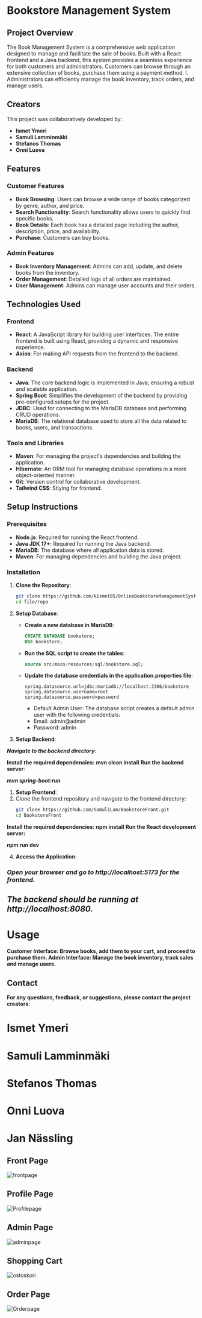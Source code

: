 # Bookstore Management System

## **Project Overview**

The Book Management System is a comprehensive web application designed to manage and facilitate the sale of books. Built with a React frontend and a Java backend, this system provides a seamless experience for both customers and administrators. Customers can browse through an extensive collection of books, purchase them using a payment method. l. Administrators can efficiently manage the book inventory, track orders, and manage users.


## **Creators**

This project was collaboratively developed by:
- **Ismet Ymeri**
- **Samuli Lamminmäki**
- **Stefanos Thomas**
- **Onni Luova**

## **Features**

### **Customer Features**
- **Book Browsing**: Users can browse a wide range of books categorized by genre, author, and price.
- **Search Functionality**: Search functionality allows users to quickly find specific books.
- **Book Details**: Each book has a detailed page including the author, description, price, and availability.
- **Purchase**: Customers can buy books.

### **Admin Features**
- **Book Inventory Management**: Admins can add, update, and delete books from the inventory.
- **Order Management**: Detailed logs of all orders are maintained.
- **User Management**: Admins can manage user accounts and their orders.


## **Technologies Used**

### **Frontend**
- **React**: A JavaScript library for building user interfaces. The entire frontend is built using React, providing a dynamic and responsive experience.
- **Axios**: For making API requests from the frontend to the backend.

### **Backend**
- **Java**: The core backend logic is implemented in Java, ensuring a robust and scalable application.
- **Spring Boot**: Simplifies the development of the backend by providing pre-configured setups for the project.
- **JDBC**: Used for connecting to the MariaDB database and performing CRUD operations.
- **MariaDB**: The relational database used to store all the data related to books, users, and transactions.

### **Tools and Libraries**
- **Maven**: For managing the project's dependencies and building the application.
- **Hibernate**: An ORM tool for managing database operations in a more object-oriented manner.
- **Git**: Version control for collaborative development.
- **Tailwind CSS**: Stlying for frontend.


## **Setup Instructions**

### **Prerequisites**
- **Node.js**: Required for running the React frontend.
- **Java JDK 17+**: Required for running the Java backend.
- **MariaDB**: The database where all application data is stored.
- **Maven**: For managing dependencies and building the Java project.

### **Installation**

1. **Clone the Repository**:
   ```bash
   git clone https://github.com/kismet85/OnlineBookstoreManagementSystem.git
   cd file/repo
2. **Setup Database**:
   - **Create a new database in MariaDB**:
     ```sql
     CREATE DATABASE bookstore;
     USE bookstore;
     ```
   - **Run the SQL script to create the tables**:
     ```sql
     source src/main/resources/sql/bookstore.sql;
     ```
   - **Update the database credentials in the application.properties file**:
     ```properties
     spring.datasource.url=jdbc:mariadb://localhost:3306/bookstore
     spring.datasource.username=root
     spring.datasource.password=password
     
     ```
     - Default Admin User: The database script creates a default admin user with the following credentials:
     - Email: admin@admin
     - Password: admin

3. **Setup Backend**:

***Navigate to the backend directory***:

**Install the required dependencies:**
**mvn clean install**
**Run the backend server**:

***mvn spring-boot:run***

1. **Setup Frontend**:
2. Clone the frontend repository and navigate to the frontend directory:
    ```bash
    git clone https://github.com/SamuliLam/BookstoreFront.git
    cd BookstoreFront
    ```
    
**Install the required dependencies:**
**npm install**
**Run the React development server:**

**npm run dev**

4. **Access the Application**:

### ***Open your browser and go to http://localhost:5173 for the frontend.***
## ***The backend should be running at http://localhost:8080.***
# Usage
**Customer Interface: Browse books, add them to your cart, and proceed to purchase them.
Admin Interface: Manage the book inventory, track sales and manage users.**


## Contact
**For any questions, feedback, or suggestions, please contact the project creators:**

# Ismet Ymeri
# Samuli Lamminmäki
# Stefanos Thomas
# Onni Luova
# Jan Nässling


## Front Page
![frontpage](https://github.com/user-attachments/assets/9ac73438-9a52-42bb-9d9e-b40f1374aac4)

## Profile Page
![Profilepage](https://github.com/user-attachments/assets/756e44c1-e699-41f4-9b4e-f4b763a7cf99)

## Admin Page
![adminpage](https://github.com/user-attachments/assets/1af7ca27-af2d-4bd2-9301-c57bf3167158)

## Shopping Cart
![ostoskori](https://github.com/user-attachments/assets/0fcb832b-e6cb-4615-96ce-0cc1981aa3aa)

## Order Page
![Orderpage](https://github.com/user-attachments/assets/92c8e31c-a661-4c9d-85ec-13d067c6bb26)

